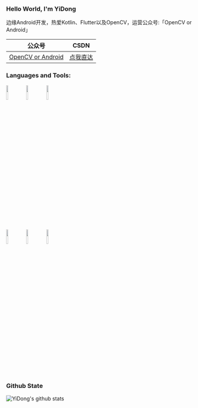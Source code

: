### Hello World, I'm YiDong 

边缘Android开发，热爱Kotlin、Flutter以及OpenCV，运营公众号:「OpenCV or Android」


|  公众号   | CSDN |
|  ----  | ----  |
| [OpenCV or Android](https://mp.weixin.qq.com/s/AeWrLAPiw-wCzZ9WpisjFw) |[点我直达](https://onlyloveyd.blog.csdn.net)| 

### Languages and Tools:

<p>  
  <!-- Your languages and tools. Be careful with the alignment. 
  You can use this sites to get logos: https://www.vectorlogo.zone or https://simpleicons.org/
  -->
  <code><img width="10%" src="https://www.vectorlogo.zone/logos/java/java-ar21.svg"></code>
  <code><img width="10%" src="https://www.vectorlogo.zone/logos/kotlinlang/kotlinlang-ar21.svg"></code>
  <code><img width="10%" src="https://www.vectorlogo.zone/logos/android/android-ar21.svg"></code>
  <br />
  <code><img width="10%" src="https://www.vectorlogo.zone/logos/gradle/gradle-ar21.svg"></code>
  <code><img width="10%" src="https://www.vectorlogo.zone/logos/flutterio/flutterio-ar21.svg"></code>
  <code><img width="10%" src="https://www.vectorlogo.zone/logos/json/json-ar21.svg"></code>
</p>


### Github State
![YiDong's github stats](https://github-readme-stats.vercel.app/api?username=onlyloveyd&show_icons=true&theme=radical)

